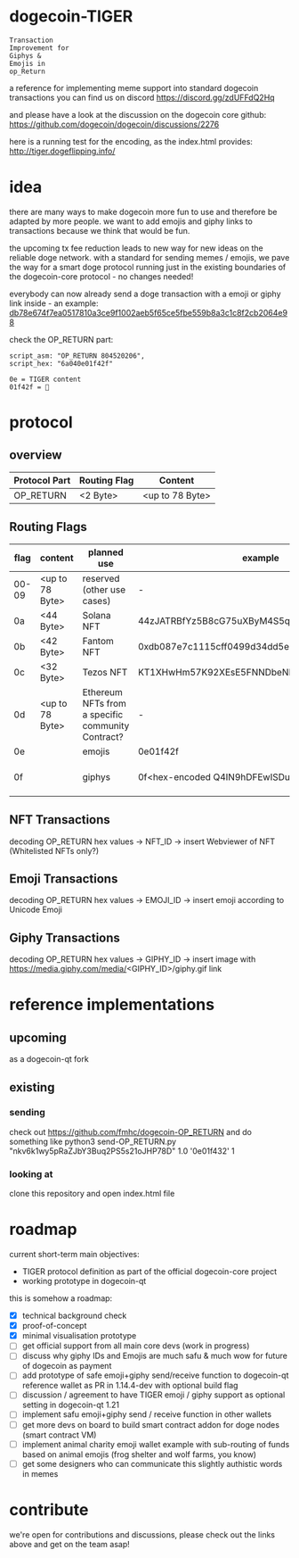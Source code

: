 # dogecoin-TIGER

```
Transaction
Improvement for
Giphys & 
Emojis in
op_Return
```


a reference for implementing meme support into standard dogecoin transactions
you can find us on discord https://discord.gg/zdUFFdQ2Hq

and please have a look at the discussion on the dogecoin core github:
https://github.com/dogecoin/dogecoin/discussions/2276


here is a running test for the encoding, as the index.html provides:
http://tiger.dogeflipping.info/


# idea

there are many ways to make dogecoin more fun to use and therefore be adapted by more people.
we want to add emojis and giphy links to transactions because we think that would be fun.

the upcoming tx fee reduction leads to new way for new ideas on the reliable doge network.
with a standard for sending memes / emojis, we pave the way for a smart doge protocol running
just in the existing boundaries of the dogecoin-core protocol - no changes needed!

everybody can now already send a doge transaction with a emoji or giphy link inside - an example: 
[db78e674f7ea0517810a3ce9f1002aeb5f65ce5fbe559b8a3c1c8f2cb2064e98](https://chain.so/api/v2/tx/DOGE/db78e674f7ea0517810a3ce9f1002aeb5f65ce5fbe559b8a3c1c8f2cb2064e98)

check the OP_RETURN part:
```
script_asm: "OP_RETURN 804520206",
script_hex: "6a040e01f42f"

0e = TIGER content
01f42f = 🐯
```
# protocol
## overview

Protocol Part | Routing Flag | Content 
------------- | ------------ | -------
OP_RETURN     | <2 Byte>     | <up to 78 Byte> 

## Routing Flags

flag | content | planned use | example | result
---- | ------- | ----------- | ------- | ------
00-09 | <up to 78 Byte> | reserved (other use cases) | - | -
0a | <44 Byte> | Solana NFT | 44zJATRBfYz5B8cG75uXByM4S5qNkf7P71HNjvXtGmgA | -
0b | <42 Byte> | Fantom NFT | 0xdb087e7c1115cff0499d34dd5eabb0453a363f0e | -
0c | <32 Byte> | Tezos NFT | KT1XHwHm57K92XEsE5FNNDbeNk22eHsEwkBc | -
0d | <up to 78 Byte> | Ethereum NFTs from a specific community Contract? | - | -
0e | <hex-representation of an unicode emoji> | emojis | 0e01f42f | 🐯
0f | <giphy shortlink> | giphys | 0f<hex-encoded Q4IN9hDFEwISDujIbe | ![Image giphy](https://media.giphy.com/media/Q4IN9hDFEwISDujIbe/giphy.gif)

## NFT Transactions

decoding OP_RETURN hex values -> NFT_ID -> insert Webviewer of NFT (Whitelisted NFTs only?)                                                 
                                                 
## Emoji Transactions
decoding OP_RETURN hex values -> EMOJI_ID -> insert emoji according to Unicode Emoji
                                               
## Giphy Transactions 
decoding OP_RETURN hex values -> GIPHY_ID -> insert image with https://media.giphy.com/media/<GIPHY_ID>/giphy.gif link

# reference implementations
## upcoming
  as a dogecoin-qt fork
## existing
### sending
  check out https://github.com/fmhc/dogecoin-OP_RETURN
  and do something like python3 send-OP_RETURN.py "nkv6k1wy5pRaZJbY3Buq2PS5s21oJHP78D" 1.0 '0e01f432' 1
### looking at
  clone this repository and open index.html file
  
  
# roadmap

  current short-term main objectives:
  - TIGER protocol definition as part of the official dogecoin-core project
  - working prototype in dogecoin-qt
  
  
  this is somehow a roadmap:
- [x] technical background check
- [x] proof-of-concept
- [x] minimal visualisation prototype
- [ ] get official support from all main core devs (work in progress)
- [ ] discuss why giphy IDs and Emojis are much safu & much wow for future of dogecoin as payment
- [ ] add prototype of safe emoji+giphy send/receive function to dogecoin-qt reference wallet as PR in 1.14.4-dev with optional build flag
- [ ] discussion / agreement to have TIGER emoji / giphy support as optional setting in dogecoin-qt 1.21
- [ ] implement safu emoji+giphy send / receive function in other wallets  
- [ ] get more devs on board to build smart contract addon for doge nodes (smart contract VM)
- [ ] implement animal charity emoji wallet example with sub-routing of funds based on animal emojis (frog shelter and wolf farms, you know)
- [ ] get some designers who can communicate this slightly authistic words in memes
  
# contribute
we're open for contributions and discussions, please check out the links above and get on the team asap!
  
